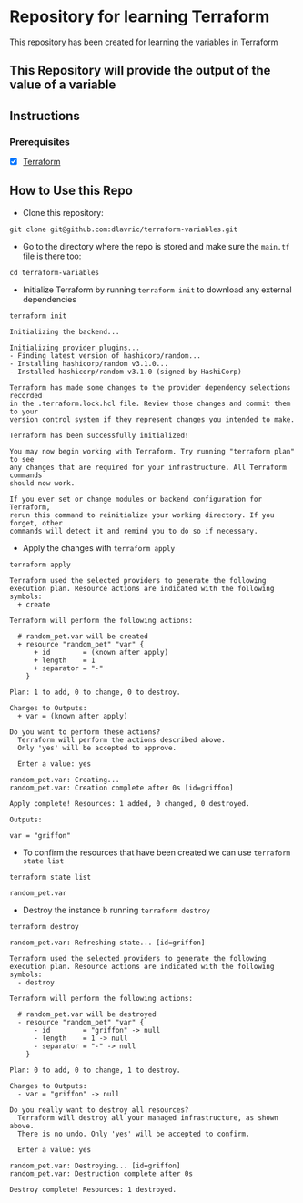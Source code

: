 # Repository for learning Terraform
This repository has been created for learning the variables in Terraform

## This Repository will provide the output of the value of a variable

## Instructions

### Prerequisites

- [X] [Terraform](https://www.terraform.io/downloads)

## How to Use this Repo

- Clone this repository:
```shell
git clone git@github.com:dlavric/terraform-variables.git
```

- Go to the directory where the repo is stored and make sure the `main.tf` file is there too:
```shell
cd terraform-variables
```

- Initialize Terraform by running `terraform init` to download any external dependencies
```shell
terraform init

Initializing the backend...

Initializing provider plugins...
- Finding latest version of hashicorp/random...
- Installing hashicorp/random v3.1.0...
- Installed hashicorp/random v3.1.0 (signed by HashiCorp)

Terraform has made some changes to the provider dependency selections recorded
in the .terraform.lock.hcl file. Review those changes and commit them to your
version control system if they represent changes you intended to make.

Terraform has been successfully initialized!

You may now begin working with Terraform. Try running "terraform plan" to see
any changes that are required for your infrastructure. All Terraform commands
should now work.

If you ever set or change modules or backend configuration for Terraform,
rerun this command to reinitialize your working directory. If you forget, other
commands will detect it and remind you to do so if necessary.
```

- Apply the changes with `terraform apply`
```shell
terraform apply

Terraform used the selected providers to generate the following execution plan. Resource actions are indicated with the following symbols:
  + create

Terraform will perform the following actions:

  # random_pet.var will be created
  + resource "random_pet" "var" {
      + id        = (known after apply)
      + length    = 1
      + separator = "-"
    }

Plan: 1 to add, 0 to change, 0 to destroy.

Changes to Outputs:
  + var = (known after apply)

Do you want to perform these actions?
  Terraform will perform the actions described above.
  Only 'yes' will be accepted to approve.

  Enter a value: yes

random_pet.var: Creating...
random_pet.var: Creation complete after 0s [id=griffon]

Apply complete! Resources: 1 added, 0 changed, 0 destroyed.

Outputs:

var = "griffon"
```

- To confirm the resources that have been created we can use `terraform state list`
```shell
terraform state list
```
```console
random_pet.var
```


- Destroy the instance b running `terraform destroy`
```shell
terraform destroy

random_pet.var: Refreshing state... [id=griffon]

Terraform used the selected providers to generate the following execution plan. Resource actions are indicated with the following symbols:
  - destroy

Terraform will perform the following actions:

  # random_pet.var will be destroyed
  - resource "random_pet" "var" {
      - id        = "griffon" -> null
      - length    = 1 -> null
      - separator = "-" -> null
    }

Plan: 0 to add, 0 to change, 1 to destroy.

Changes to Outputs:
  - var = "griffon" -> null

Do you really want to destroy all resources?
  Terraform will destroy all your managed infrastructure, as shown above.
  There is no undo. Only 'yes' will be accepted to confirm.

  Enter a value: yes

random_pet.var: Destroying... [id=griffon]
random_pet.var: Destruction complete after 0s

Destroy complete! Resources: 1 destroyed.
```
